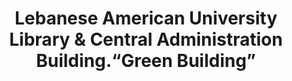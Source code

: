 ---
#preview
title: Lebanese American University Library & Central Administration Building.“Green Building”
image: /img/lau.jpg
short: "MEP Coordinator"
location: "Lebanon - LAU Jbeil"
dates: "2018"


details:
    items:
        - label: Main Contractor
          value: Natcon Engineering and Contracting

        - label: Mechanical Contractor
          value: Equip  

        - label: Mechanical Consultant
          value: Rafik El Khoury & Partners

        - label: Duration
          value: 3 Years 
        
        - label: Completion Date
          value: 2018
      
#full details
checklist:
    title: Scope Of Work
    items:
        - MEP Coordinator

slider: 
    items:
        - image: /img/lau.jpg
          alt: "image"
---